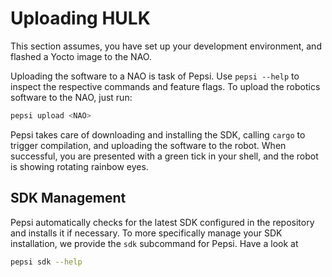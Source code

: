 # Uploading HULK

This section assumes, you have set up your development environment, and flashed a Yocto image to the NAO.

Uploading the software to a NAO is task of Pepsi.
Use `pepsi --help` to inspect the respective commands and feature flags.
To upload the robotics software to the NAO, just run:

```sh
pepsi upload <NAO>
```

Pepsi takes care of downloading and installing the SDK, calling `cargo` to trigger compilation, and uploading the software to the robot.
When successful, you are presented with a green tick in your shell, and the robot is showing rotating rainbow eyes.

## SDK Management

Pepsi automatically checks for the latest SDK configured in the repository and installs it if necessary.
To more specifically manage your SDK installation, we provide the `sdk` subcommand for Pepsi.
Have a look at

```sh
pepsi sdk --help
```
